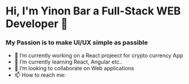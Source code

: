 # Hi, I'm Yinon Bar a Full-Stack WEB Developer 👋

### My Passion is to make **UI/UX** simple as passible

- 🔭 I’m currently working on a React projeect for crypto currency App  
- 🌱 I’m currently learning React, Angular etc..
- 👯 I’m looking to collaborate on Web applications
- 📫 How to reach me: 


